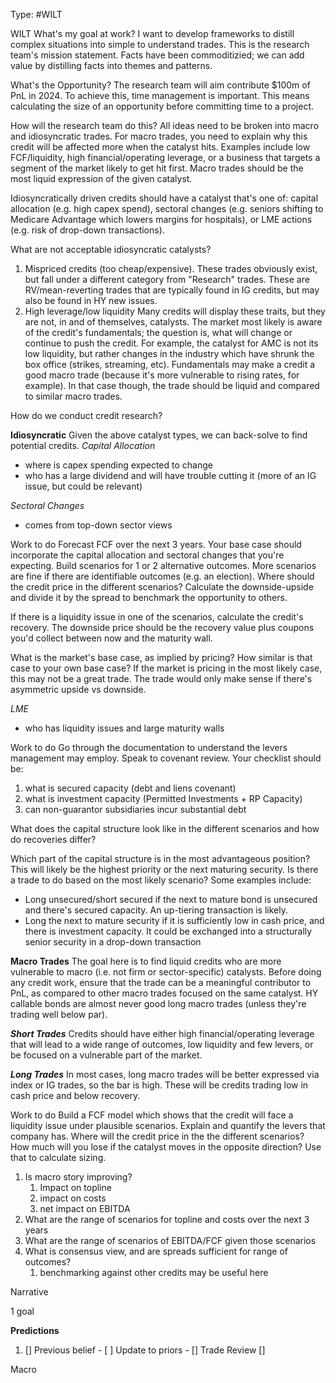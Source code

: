 Type: #WILT 

WILT
What's my goal at work? 
I want to develop frameworks to distill complex situations into simple to understand trades. This is the research team's mission statement. Facts have been commoditizied; we can add value by distilling facts into themes and patterns. 

What's the Opportunity?
The research team will aim contribute $100m of PnL in 2024. To achieve this, time management is important. This means calculating the size of an opportunity before committing time to a project. 


How will the research team do this?
All ideas need to be broken into macro and idiosyncratic trades. For macro trades, you need to explain why this credit will be affected more when the catalyst hits. Examples include low FCF/liquidity, high financial/operating leverage, or a business that targets a segment of the market likely to get hit first. Macro trades should be the most liquid expression of the given catalyst. 

Idiosyncratically driven credits should have a catalyst that's one of: capital allocation (e.g. high capex spend), sectoral changes (e.g. seniors shifting to Medicare Advantage which lowers margins for hospitals), or LME actions (e.g. risk of drop-down transactions).

What are not acceptable idiosyncratic catalysts?
1) Mispriced credits (too cheap/expensive).
These trades obviously exist, but fall under a different category from "Research" trades. These are RV/mean-reverting trades that are typically found in IG credits, but may also be found in HY new issues. 
2) High leverage/low liquidity
Many credits will display these traits, but they are not, in and of themselves, catalysts. The market most likely is aware of the credit's fundamentals; the question is, what will change or continue to push the credit. For example, the catalyst for AMC is not its low liquidity, but rather changes in the industry which have shrunk the box office (strikes, streaming, etc). Fundamentals may make a credit a good macro trade (because it's more vulnerable to rising rates, for example). In that case though, the trade should be liquid and compared to similar macro trades. 

How do we conduct credit research?

**Idiosyncratic**
Given the above catalyst types, we can back-solve to find potential credits. 
*Capital Allocation*
- where is capex spending expected to change
- who has a large dividend and will have trouble cutting it (more of an IG issue, but could be relevant)

*Sectoral Changes*
- comes from top-down sector views

Work to do
Forecast FCF over the next 3 years. Your base case should incorporate the capital allocation and sectoral changes that you're expecting. Build scenarios for 1 or 2 alternative outcomes. More scenarios are fine if there are identifiable outcomes (e.g. an election). Where should the credit price in the different scenarios? Calculate the downside-upside and divide it by the spread to benchmark the opportunity to others. 

If there is a liquidity issue in one of the scenarios, calculate the credit's recovery. The downside price should be the recovery value plus coupons you'd collect between now and the maturity wall. 

What is the market's base case, as implied by pricing? How similar is that case to your own base case? If the market is pricing in the most likely case, this may not be a great trade. The trade would only make sense if there's asymmetric upside vs downside. 

*LME*
- who has liquidity issues and large maturity walls

Work to do
Go through the documentation to understand the levers management may employ. Speak to covenant review. Your checklist should be:
1) what is secured capacity (debt and liens covenant)
2) what is investment capacity (Permitted Investments + RP Capacity)
3) can non-guarantor subsidiaries incur substantial debt

What does the capital structure look like in the different scenarios and how do recoveries differ?

Which part of the capital structure is in the most advantageous position? This will likely be the highest priority or the next maturing security. Is there a trade to do based on the most likely scenario? 
Some examples include:
- Long unsecured/short secured if the next to mature bond is unsecured and there's secured capacity. An up-tiering transaction is likely. 
- Long the next to mature security if it is sufficiently low in cash price, and there is investment capacity. It could be exchanged into a structurally senior security in a drop-down transaction


**Macro Trades**
The goal here is to find liquid credits who are more vulnerable to macro (i.e. not firm or sector-specific) catalysts. Before doing any credit work, ensure that the trade can be a meaningful contributor to PnL, as compared to other macro trades focused on the same catalyst. HY callable bonds are almost never good long macro trades (unless they're trading well below par).

***Short Trades***
Credits should have either high financial/operating leverage that will lead to a wide range of outcomes, low liquidity and few levers, or be focused on a vulnerable part of the market.

***Long Trades***
In most cases, long macro trades will be better expressed via index or IG trades, so the bar is high. These will be credits trading low in cash price and below recovery. 

Work to do
Build a FCF model which shows that the credit will face a liquidity issue under plausible scenarios. Explain and quantify the levers that company has.  Where will the credit price in the the different scenarios? How much will you lose if the catalyst moves in the opposite direction? Use that to calculate sizing. 






1) Is macro story improving?
	1) Impact on topline
	2) impact on costs
	3) net impact on EBITDA
2) What are the range of scenarios for topline and costs over the next 3 years
3) What are the range of scenarios of EBITDA/FCF given those scenarios
4) What is consensus view, and are spreads sufficient for range of outcomes?
	1) benchmarking against other credits may be useful here






Narrative

1 goal


**Predictions**

1) []
Previous belief - 
[ ]
Update to priors - 
[]
Trade Review
[]





Macro
